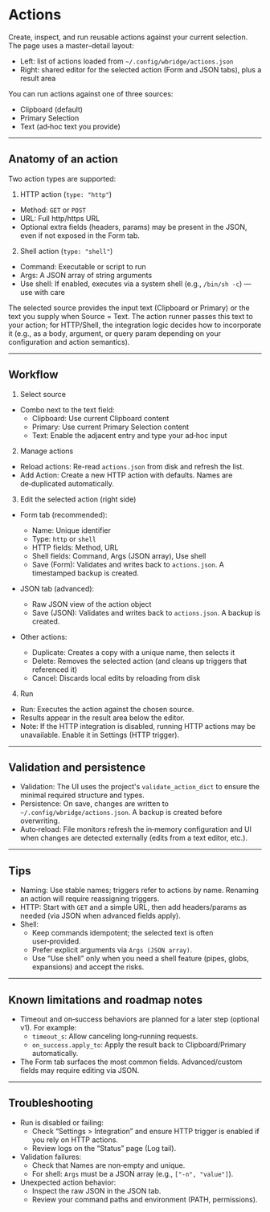 # Actions

Create, inspect, and run reusable actions against your current selection. The page uses a master–detail layout:
- Left: list of actions loaded from `~/.config/wbridge/actions.json`
- Right: shared editor for the selected action (Form and JSON tabs), plus a result area

You can run actions against one of three sources:
- Clipboard (default)
- Primary Selection
- Text (ad‑hoc text you provide)

---

## Anatomy of an action

Two action types are supported:

1) HTTP action (`type: "http"`)
- Method: `GET` or `POST`
- URL: Full http/https URL
- Optional extra fields (headers, params) may be present in the JSON, even if not exposed in the Form tab.

2) Shell action (`type: "shell"`)
- Command: Executable or script to run
- Args: A JSON array of string arguments
- Use shell: If enabled, executes via a system shell (e.g., `/bin/sh -c`) — use with care

The selected source provides the input text (Clipboard or Primary) or the text you supply when Source = Text. The action runner passes this text to your action; for HTTP/Shell, the integration logic decides how to incorporate it (e.g., as a body, argument, or query param depending on your configuration and action semantics).

---

## Workflow

1) Select source
- Combo next to the text field:
  - Clipboard: Use current Clipboard content
  - Primary: Use current Primary Selection content
  - Text: Enable the adjacent entry and type your ad‑hoc input

2) Manage actions
- Reload actions: Re-read `actions.json` from disk and refresh the list.
- Add Action: Create a new HTTP action with defaults. Names are de‑duplicated automatically.

3) Edit the selected action (right side)
- Form tab (recommended):
  - Name: Unique identifier
  - Type: `http` or `shell`
  - HTTP fields: Method, URL
  - Shell fields: Command, Args (JSON array), Use shell
  - Save (Form): Validates and writes back to `actions.json`. A timestamped backup is created.

- JSON tab (advanced):
  - Raw JSON view of the action object
  - Save (JSON): Validates and writes back to `actions.json`. A backup is created.

- Other actions:
  - Duplicate: Creates a copy with a unique name, then selects it
  - Delete: Removes the selected action (and cleans up triggers that referenced it)
  - Cancel: Discards local edits by reloading from disk

4) Run
- Run: Executes the action against the chosen source.
- Results appear in the result area below the editor.
- Note: If the HTTP integration is disabled, running HTTP actions may be unavailable. Enable it in Settings (HTTP trigger).

---

## Validation and persistence

- Validation: The UI uses the project&#39;s `validate_action_dict` to ensure the minimal required structure and types.
- Persistence: On save, changes are written to `~/.config/wbridge/actions.json`. A backup is created before overwriting.
- Auto‑reload: File monitors refresh the in‑memory configuration and UI when changes are detected externally (edits from a text editor, etc.).

---

## Tips

- Naming: Use stable names; triggers refer to actions by name. Renaming an action will require reassigning triggers.
- HTTP: Start with `GET` and a simple URL, then add headers/params as needed (via JSON when advanced fields apply).
- Shell:
  - Keep commands idempotent; the selected text is often user‑provided.
  - Prefer explicit arguments via `Args (JSON array)`.
  - Use “Use shell” only when you need a shell feature (pipes, globs, expansions) and accept the risks.

---

## Known limitations and roadmap notes

- Timeout and on‑success behaviors are planned for a later step (optional v1). For example:
  - `timeout_s`: Allow canceling long‑running requests.
  - `on_success.apply_to`: Apply the result back to Clipboard/Primary automatically.
- The Form tab surfaces the most common fields. Advanced/custom fields may require editing via JSON.

---

## Troubleshooting

- Run is disabled or failing:
  - Check “Settings > Integration” and ensure HTTP trigger is enabled if you rely on HTTP actions.
  - Review logs on the “Status” page (Log tail).
- Validation failures:
  - Check that Names are non‑empty and unique.
  - For shell: `Args` must be a JSON array (e.g., `["-n", "value"]`).
- Unexpected action behavior:
  - Inspect the raw JSON in the JSON tab.
  - Review your command paths and environment (PATH, permissions).
